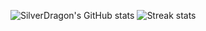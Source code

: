 ![SilverDragon's GitHub stats](https://github-readme-stats.vercel.app/api?username=kagangtuya-star&show_icons=true&theme=tokyonight)
![Streak stats](https://github-readme-streak-stats.herokuapp.com/?user=kagangtuya-star&show_icons=true&theme=tokyonight)

<!--
**kagangtuya-star/kagangtuya-star** is a ✨ _special_ ✨ repository because its `README.md` (this file) appears on your GitHub profile.

Here are some ideas to get you started:

- 🔭 I’m currently working on ...
- 🌱 I’m currently learning ...
- 👯 I’m looking to collaborate on ...
- 🤔 I’m looking for help with ...
- 💬 Ask me about ...
- 📫 How to reach me: ...
- 😄 Pronouns: ...
- ⚡ Fun fact: ...
-->
